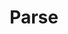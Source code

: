 ---
draft: false
title: Parse
content:
  id: parse
  name: Parse
  website: https://parseplatform.org/
  short_description: Parse Server is an open-source backend that can be deployed to any infrastructure that can run Node.js.
---